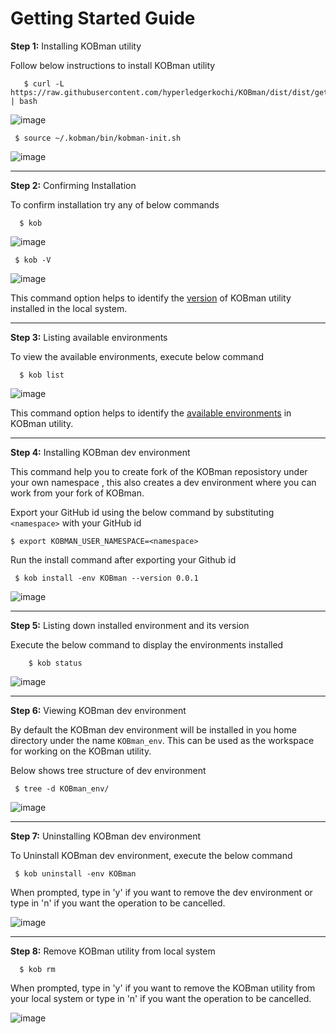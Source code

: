 

#                                                      Getting Started Guide

**Step 1:** Installing KOBman utility

   Follow below instructions to install KOBman utility

       $ curl -L https://raw.githubusercontent.com/hyperledgerkochi/KOBman/dist/dist/get.kobman.io | bash   
       
       
![image](https://user-images.githubusercontent.com/54981984/89986554-59546980-dc9a-11ea-95d9-a21b4511d51b.png)


     $ source ~/.kobman/bin/kobman-init.sh
     
     
![image](https://user-images.githubusercontent.com/54981984/89987221-4c844580-dc9b-11ea-9418-59e720969333.png)


 _________________________________________________________

**Step 2:** Confirming Installation 

 To confirm installation try any of below commands
  
      $ kob
      
  ![image](https://user-images.githubusercontent.com/54981984/89987651-07144800-dc9c-11ea-8859-1e029fed16c8.png)
      
      
     $ kob -V

![image](https://user-images.githubusercontent.com/54981984/89987823-46db2f80-dc9c-11ea-8e03-b4ee4b4e863b.png)


This command option helps to identify the [version](https://github.com/hyperledgerkochi/KOBman/blob/master/dist/list.txt) of KOBman utility installed in the local system.

 _________________________________________________________
 

 **Step 3:** Listing available environments
  
To view the available environments, execute below command

      $ kob list

![image](https://user-images.githubusercontent.com/54981984/89988281-f0babc00-dc9c-11ea-87ee-8e571c9dbc0b.png)

This command option helps to identify the [available environments](https://github.com/hyperledgerkochi/KOBman/blob/master/dist/environments) in KOBman utility.

 _________________________________________________________

**Step 4:**  Installing KOBman dev environment

 This command help you to create fork of the KOBman reposistory under your own namespace , this also creates a dev environment where you can work from your fork of KOBman.

Export your GitHub id using the below command by substituting `<namespace>` with your GitHub id  
   
   `$ export KOBMAN_USER_NAMESPACE=<namespace>`
   
Run the install command after exporting your Github id

     $ kob install -env KOBman --version 0.0.1

![image](https://user-images.githubusercontent.com/54981984/89994122-527f2400-dca5-11ea-9181-8a34269e508c.png)


________________________________


**Step 5:** Listing down installed environment and its version

 Execute the below command to display the environments installed
 
        $ kob status
        
 ![image](https://user-images.githubusercontent.com/54981984/89999848-02a45b00-dcad-11ea-862e-9e4bebee547b.png)

 _________________________________________________________

**Step 6:** Viewing KOBman dev environment 
  
   By default the KOBman dev environment will be installed in you home directory under the name `KOBman_env`. This can be used as the workspace for working on the KOBman utility.
  
  Below shows tree structure of dev environment 
  
     $ tree -d KOBman_env/
  
  ![image](https://user-images.githubusercontent.com/54981984/90000149-6a5aa600-dcad-11ea-8231-8bb5cbd7249f.png)

 ________________________________________________________

**Step 7:** Uninstalling KOBman dev environment 

  To Uninstall KOBman dev environment, execute the below command 

     $ kob uninstall -env KOBman 

 When prompted, type in 'y' if you want to remove the dev environment or type in 'n' if you want the operation to be cancelled.

![image](https://user-images.githubusercontent.com/54981984/90000733-274d0280-dcae-11ea-9d59-d82a35254ccb.png)

 ________________________________________________________

**Step 8:** Remove KOBman utility from local system

      $ kob rm
      
  When prompted, type in 'y' if you want to remove the KOBman utility from your local system or type in 'n' if you want the operation to be cancelled.

![image](https://user-images.githubusercontent.com/54981984/90109022-c9312580-dd68-11ea-945a-5cb12a74512b.png)

 
